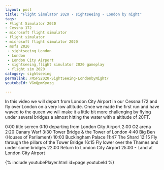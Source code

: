 ```yaml
---
layout: post
title: "Flight Simulator 2020 - sightseeing - London by night"
tags: 
- Flight Simulator 2020
- Cessna 172
- microsoft flight simulator
- flight simulator
- microsoft flight simulator 2020
- msfs 2020
 - sightseeing London
 - London
 - London City Airport
 - sightseeing,flight simulator 2020 gameplay
 - flight sim 2020
catogory: sightseeing 
permalink: /MSFS2020-SightSeeing-LondonbyNight/
youtubeId: VGmQpmKyozg

---
```


In this video we will depart from London City Airport in our Cessna 172 and fly over London on a very low altitude. Once we made the first run and have waved to the queen we will make it a little bit more challenging by flying under several bridges a almost hitting the water with a altitude of 20FT.

0:00 title screen
0:10 departing from London City Airport
2:00 O2 arena 
2:20 Canary Warf
3:30 Tower Bridge & the Tower of London
4:40 Big Ben (Houses of Parliament)
10:03 Buckingham Palace
11:47 The Shard
12:15 Fly through the pillars of the Tower Bridge
16:15 Fly lower over the Thames and under some bridges
22:00 Return to London City Airport
25:00 - Land at London City Airport

{% include youtubePlayer.html id=page.youtubeId %}